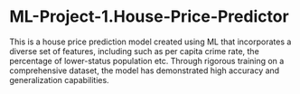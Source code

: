 # ML-Project-1.House-Price-Predictor
 This is a house price prediction model created using ML that incorporates a diverse set of features, including such as per capita crime rate, the percentage of lower-status population etc. Through rigorous training on a comprehensive dataset, the model has demonstrated high accuracy and generalization capabilities.
